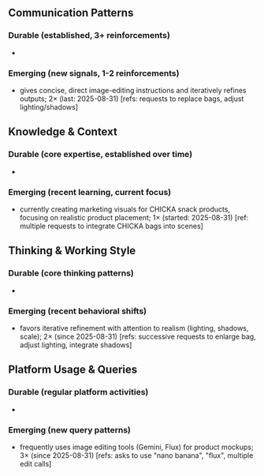 ## Communication Patterns
### Durable (established, 3+ reinforcements)
-  

### Emerging (new signals, 1-2 reinforcements)
- gives concise, direct image-editing instructions and iteratively refines outputs; 2× (last: 2025-08-31) [refs: requests to replace bags, adjust lighting/shadows]

## Knowledge & Context
### Durable (core expertise, established over time)
-  

### Emerging (recent learning, current focus)
- currently creating marketing visuals for CHICKA snack products, focusing on realistic product placement; 1× (started: 2025-08-31) [ref: multiple requests to integrate CHICKA bags into scenes]

## Thinking & Working Style
### Durable (core thinking patterns)
-  

### Emerging (recent behavioral shifts)
- favors iterative refinement with attention to realism (lighting, shadows, scale); 2× (since 2025-08-31) [refs: successive requests to enlarge bag, adjust lighting, integrate shadows]

## Platform Usage & Queries
### Durable (regular platform activities)
-  

### Emerging (new query patterns)
- frequently uses image editing tools (Gemini, Flux) for product mockups; 3× (since 2025-08-31) [refs: asks to use "nano banana", "flux", multiple edit calls]